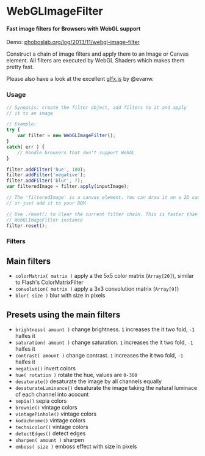 WebGLImageFilter
==========

#### Fast image filters for Browsers with WebGL support ####

Demo: [phoboslab.org/log/2013/11/webgl-image-filter](http://phoboslab.org/log/2013/11/fast-image-filters-with-webgl)

Construct a chain of image filters and apply them to an Image or Canvas element. All filters are executed by WebGL Shaders which makes them pretty fast.

Please also have a look at the excellent [glfx.js](https://github.com/evanw/glfx.js) by @evanw.


### Usage ###

```javascript
// Synopsis: create the filter object, add filters to it and apply
// it to an image

// Example:
try {
	var filter = new WebGLImageFilter();
}
catch( err ) {
	// Handle browsers that don't support WebGL
}

filter.addFilter('hue', 180);
filter.addFilter('negative');
filter.addFilter('blur', 7);
var filteredImage = filter.apply(inputImage);

// The 'filteredImage' is a canvas element. You can draw it on a 2D canvas
// or just add it to your DOM

// Use .reset() to clear the current filter chain. This is faster than creating a new
// WebGLImageFilter instance
filter.reset();
```

### Filters ###

## Main filters ##
- `colorMatrix( matrix )` apply a the 5x5 color matrix (`Array[20]`), similar to Flash's ColorMatrixFilter
- `convolution( matrix )` apply a 3x3 convolution matrix (`Array[9]`)
- `blur( size )` blur with size in pixels

## Presets using the main filters ##
- `brightness( amount )` change brightness. `1` increases the it two fold, `-1` halfes it
- `saturation( amount )` change saturation. `1` increases the it two fold, `-1` halfes it
- `contrast( amount )` change contrast. `1` increases the it two fold, `-1` halfes it
- `negative()` invert colors
- `hue( rotation )` rotate the hue, values are `0-360`
- `desaturate()` desaturate the image by all channels equally
- `desaturateLuminance()` desaturate the image taking the natural luminace of each channel into acocunt
- `sepia()` sepia colors
- `brownie()` vintage colors
- `vintagePinhole()` vintage colors
- `kodachrome()` vintage colors
- `technicolor()` vintage colors
- `detectEdges()` detect edges
- `sharpen( amount )` sharpen
- `emboss( size )` emboss effect with size in pixels

